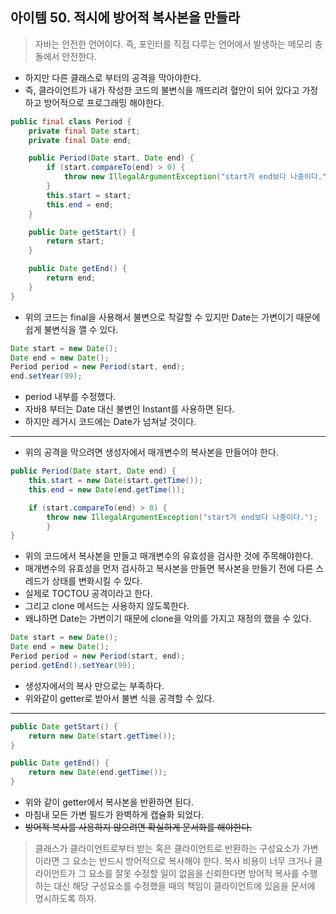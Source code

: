 ## 아이템 50. 적시에 방어적 복사본을 만들라

> 자바는 안전한 언어이다. 즉, 포인터를 직접 다루는 언어에서 발생하는 메모리 충돌에서 안전한다.

- 하지만 다른 클래스로 부터의 공격을 막아야한다.
- 즉, 클라이언트가 내가 작성한 코드의 불변식을 깨뜨리려 혈안이 되어 있다고 가정하고 방어적으로 프로그래밍 해야한다.

```java
public final class Period {
    private final Date start;
    private final Date end;

    public Period(Date start, Date end) {
        if (start.compareTo(end) > 0) {
            throw new IllegalArgumentException("start가 end보다 나중이다.");
        }
        this.start = start;
        this.end = end;
    }

    public Date getStart() {
        return start;
    }

    public Date getEnd() {
        return end;
    }
}
```
- 위의 코드는 final을 사용해서 불변으로 착갈할 수 있지만 Date는 가변이기 때문에 쉽게 불변식을 깰 수 있다.

```java
Date start = new Date();
Date end = new Date();
Period period = new Period(start, end);
end.setYear(99);
```

- period 내부를 수정했다.
- 자바8 부터는 Date 대신 불변인 Instant를 사용하면 된다.
- 하지만 레거시 코드에는 Date가 넘쳐날 것이다.

---

- 위의 공격을 막으려면 생성자에서 매개변수의 복사본을 만들어야 한다.

```java
public Period(Date start, Date end) {
    this.start = new Date(start.getTime());
    this.end = new Date(end.getTime());

    if (start.compareTo(end) > 0) {
        throw new IllegalArgumentException("start가 end보다 나중이다.");
        }
}
```

- 위의 코드에서 복사본을 만들고 매개변수의 유효성을 검사한 것에 주목해야한다.
- 매개변수의 유효성을 먼저 검사하고 복사본을 만들면 복사본을 만들기 전에 다른 스레드가 상태를 변화시킬 수 있다.
- 실제로 TOCTOU 공격이라고 한다.
- 그리고 clone 메서드는 사용하지 않도록한다.
- 왜냐하면 Date는 가변이기 때문에 clone을 악의를 가지고 재정의 했을 수 있다.

```java
Date start = new Date();
Date end = new Date();
Period period = new Period(start, end);
period.getEnd().setYear(99);
```

- 생성자에서의 복사 만으로는 부족하다.
- 위와같이 getter로 받아서 불변 식을 공격할 수 있다.

---

```java
public Date getStart() {
    return new Date(start.getTime());
}

public Date getEnd() {
    return new Date(end.getTime());
}
```

- 위와 같이 getter에서 복사본을 반환하면 된다.
- 마침내 모든 가변 필드가 완벽하게 캡슐화 되었다.
- ~~방어적 복사를 사용하지 않으려면 확실하게 문서화를 해야한다.~~

> 클래스가 클라이언트로부터 받는 혹은 클라이언트로 반환하는 구성요소가 가변이라면 그 요소는 반드시 방어적으로 복사해야 한다. 복사 비용이 너무 크거나 클라이언트가 그 요소를 잘못 수정할 일이 없음을 신뢰한다면 방어적 복사를 수행하는 대신 해당 구성요소를 수정했을 때의 책임이 클라이언트에 있음을 문서에 명시하도록 하자.